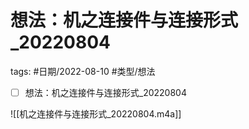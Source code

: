 # 想法：机之连接件与连接形式_20220804

tags: #日期/2022-08-10 #类型/想法  

- [ ] 想法：机之连接件与连接形式_20220804


![[机之连接件与连接形式_20220804.m4a]]